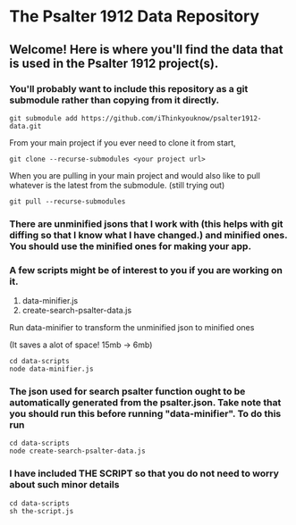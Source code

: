The Psalter 1912 Data Repository
===
Welcome! Here is where you'll find the data that is used in the Psalter 1912 project(s).
---
### You'll probably want to include this repository as a git submodule rather than copying from it directly.

    git submodule add https://github.com/iThinkyouknow/psalter1912-data.git

From your main project if you ever need to clone it from start,

    git clone --recurse-submodules <your project url>

When you are pulling in your main project and would also like to pull whatever is the latest from the submodule. (still trying out)

    git pull --recurse-submodules

### There are unminified jsons that I work with (this helps with git diffing so that I know what I have changed.) and minified ones. You should use the minified ones for making your app.

### A few scripts might be of interest to you if you are working on it.
1. data-minifier.js
2. create-search-psalter-data.js

Run data-minifier to transform the unminified json to minified ones

(It saves a alot of space! 15mb -> 6mb)
    
    cd data-scripts
    node data-minifier.js

### The json used for search psalter function ought to be automatically generated from the psalter.json. Take note that you should run this before running "data-minifier". To do this run
    cd data-scripts
    node create-search-psalter-data.js

### I have included THE SCRIPT so that you do not need to worry about such minor details
    cd data-scripts
    sh the-script.js
